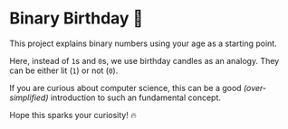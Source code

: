 # Binary Birthday 🎂

This project explains binary numbers using your age as a starting point.

Here, instead of `1`s and `0`s, we use birthday candles as an analogy. They can be either lit (`1`) or not (`0`).

If you are curious about computer science, this can be a good _(over-simplified)_ introduction to such an fundamental concept.

Hope this sparks your curiosity! 🔥
